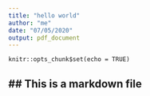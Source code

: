```yaml
---
title: "hello world"
author: "me"
date: "07/05/2020"
output: pdf_document
---
```


```{r setup, include=FALSE}
knitr::opts_chunk$set(echo = TRUE)
```

## ## This is a markdown file

